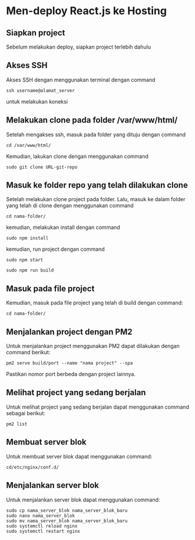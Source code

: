 # Men-deploy React.js ke Hosting
## Siapkan project
Sebelum melakukan deploy, siapkan project terlebih dahulu

## Akses SSH
Akses SSH dengan menggunakan terminal dengan command


```
ssh username@alamat_server
``` 

untuk melakukan koneksi

## Melakukan clone pada folder /var/www/html/
Setelah mengakses ssh, masuk pada folder yang dituju dengan command
```
cd /var/www/html/
```
Kemudian, lakukan clone dengan menggunakan command
```
sudo git clone URL-git-repo
```

## Masuk ke folder repo yang telah dilakukan clone
Setelah melakukan clone project pada folder. Lalu, masuk ke dalam folder yang telah di clone dengan menggunakan command
```
cd nama-folder/
```


kemudian, melakukan install dengan command
```
sudo npm install
```

kemudian, run project dengan command
```
sudo npm start
```
```
sudo npm run build
```

## Masuk pada file project
Kemudian, masuk pada file project yang telah di build dengan command:
```
cd nama-folder/
```

## Menjalankan project dengan PM2
Untuk menjalankan project menggunakan PM2 dapat dilakukan dengan command berikut:
```
pm2 serve build/port --name "nama project" --spa
```

Pastikan nomor port berbeda dengan project lainnya.

## Melihat project yang sedang berjalan
Untuk melihat project yang sedang berjalan dapat menggunakan command sebagai berikut:
```
pm2 list
```

## Membuat server blok
Untuk membuat server blok dapat menggunakan command:
``` 
cd/etc/nginx/conf.d/
```

## Menjalankan server blok
Untuk menjalankan server blok dapat menggunakan command:
```
sudo cp nama_server_blok nama_server_blok_baru
sudo nano nama_server_blok
sudo mv nama_server_blok nama_server_blok_baru
sudo systemctl reload nginx
sudo systemctl restart nginx
```
